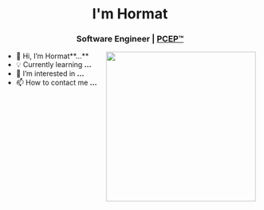 <h1 align="center">I'm Hormat</h1>
<h3 align="center">Software Engineer | <a href="https://www.credly.com/badges/fbd8acce-0b4a-469b-ba9c-ec58303f79f5/public_url">PCEP™</a></h3>
<img align='right' width = "300" src = "https://i.giphy.com/media/v1.Y2lkPTc5MGI3NjExNXFsZWFrYmx6Y3k5ZzV5bHo4aW44NDNiazliOWltejR6czlhZnpjbiZlcD12MV9pbnRlcm5hbF9naWZfYnlfaWQmY3Q9Zw/2vB2oTE8eYuV2Ze4ZU/giphy.gif">

- 👋 Hi, I’m Hormat**...**
- 💡 Currently learning **...**
- 👀 I’m interested in **...**
- 📫 How to contact me **...**
